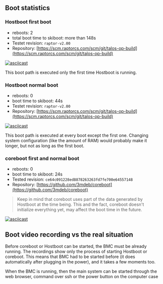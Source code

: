 ## Boot statistics

### Hostboot first boot

-
    reboots: 2
-
    total boot time to skiboot: more than 148s
-
    Testet revision: `raptor-v2.00`
-
    Repository: [https://scm.raptorcs.com/scm/git/talos-op-build](https://scm.raptorcs.com/scm/git/talos-op-build)

[![asciicast](https://asciinema.org/a/vcNPPv4dR6OtWqW52NjzggvQS.svg)](https://asciinema.org/a/vcNPPv4dR6OtWqW52NjzggvQS)

This boot path is executed only the first time Hostboot is running.

### Hostboot normal boot

-
    reboots: 0
-
    boot time to skiboot: 44s
-
    Testet revision: `raptor-v2.00`
-
    Repository: [https://scm.raptorcs.com/scm/git/talos-op-build](https://scm.raptorcs.com/scm/git/talos-op-build)

[![asciicast](https://asciinema.org/a/mLuoffJDK3Z1hqIUkMAF9Y3Jf.svg)](https://asciinema.org/a/mLuoffJDK3Z1hqIUkMAF9Y3Jf)

This boot path is executed at every boot except the first one.
Changing system configuration (like the amount of RAM) would probably
make it longer, but not as long as the first boot.

### coreboot first and normal boot

-
    reboots: 0
-
    boot time to skiboot: 24s
-
    Tested revision: `ce64c091228ed8878263263fd7fe700e64557148`
-
    Repository: [https://github.com/3mdeb/coreboot](https://github.com/3mdeb/coreboot)

> Keep in mind that coreboot uses part of the data
> generated by Hostboot at the time being.
> This and the fact, coreboot doesn't initialize everything yet,
> may affect the boot time in the future.

[![asciicast](https://asciinema.org/a/lqMvLFEPfjR14Eqq8Z5Wwlm77.svg)](https://asciinema.org/a/lqMvLFEPfjR14Eqq8Z5Wwlm77)

## Boot video recording vs the real situation

Before coreboot or Hostboot can be started, the BMC must be already running.
The recordings show only the process of starting Hostboot or coreboot.
This means that BMC had to be started before
(it does automatically after plugging in the power),
and it takes a few moments too.

When the BMC is running, then the main system
can be started through the web browser,
command over ssh or the power button on the computer case
